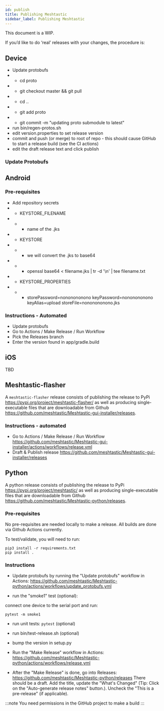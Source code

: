 ```yaml
---
id: publish
title: Publishing Meshtastic
sidebar_label: Publishing Meshtastic
---
```


This document is a WIP.

If you’d like to do ‘real’ releases with your changes, the procedure is:

## Device

* Update protobufs
* * cd proto
* * git checkout master && git pull
* * cd ..
* * git add proto
* * git commit -m "updating proto submodule to latest"
* run bin/regen-protos.sh
* edit version.properties to set release version
* commit and push (or merge) to root of repo - this should cause GitHub to start a release build (see the CI actions)
* edit the draft release text and click publish

### Update Protobufs


## Android

### Pre-requisites

* Add repository secrets
* * KEYSTORE_FILENAME
* * * name of the .jks
* * KEYSTORE
* * * we will convert the .jks to base64
* * * openssl base64 < filename.jks | tr -d '\n' | tee filename.txt
* * KEYSTORE_PROPERTIES
* * * storePassword=nononononono
keyPassword=nononononono
keyAlias=upload
storeFile=nononononono.jks


### Instructions - Automated

* Update protobufs
* Go to Actions / Make Release / Run Workflow
* Pick the Releases branch
* Enter the version found in app/gradle.build

## iOS

TBD

## Meshtastic-flasher

A `meshtastic-flasher` release consists of publishing the release to PyPi https://pypi.org/project/meshtastic-flasher/ as well as producing single-executable files that are downloadable from Github https://github.com/meshtastic/Meshtastic-gui-installer/releases.

### Instructions - automated

* Go to Actions / Make Release / Run Workflow https://github.com/meshtastic/Meshtastic-gui-installer/actions/workflows/release.yml
* Draft & Publish release https://github.com/meshtastic/Meshtastic-gui-installer/releases

## Python

A python release consists of publishing the release to PyPi https://pypi.org/project/meshtastic/ as well as producing single-executable files that are downloadable from Github https://github.com/meshtastic/Meshtastic-python/releases.

### Pre-requisites

No pre-requisites are needed locally to make a release. All builds are done via Github Actions currently.

To test/validate, you will need to run:

```
pip3 install -r requirements.txt
pip install .
```


### Instructions

* Update protobufs by running the "Update protobufs" workflow in Actions: https://github.com/meshtastic/Meshtastic-python/actions/workflows/update_protobufs.yml

* run the "smoke1" test (optional):

connect one device to the serial port and run:

```
pytest -m smoke1
```

* run unit tests: `pytest` (optional)

* run bin/test-release.sh (optional)

* bump the version in setup.py

* Run the "Make Release" workflow in Actions: https://github.com/meshtastic/Meshtastic-python/actions/workflows/release.yml

* After the "Make Release" is done, go into Releases: https://github.com/meshtastic/Meshtastic-python/releases There should be a draft. Add the title, update the "What's Changed" (Tip: Click on the "Auto-generate release notes" button.). Uncheck the "This is a pre-release" (if applicable).

:::note
You need permissions in the GitHub project to make a build
:::

